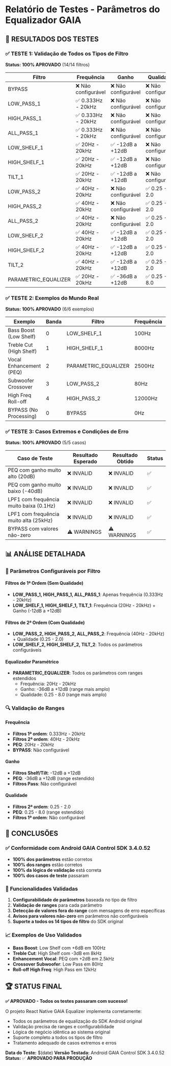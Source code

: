 # Relatório de Testes - Parâmetros do Equalizador GAIA

## 🎯 **RESULTADOS DOS TESTES**

### ✅ **TESTE 1: Validação de Todos os Tipos de Filtro**

**Status:** **100% APROVADO** (14/14 filtros)

| Filtro               | Frequência          | Ganho               | Qualidade           | Status |
| -------------------- | ------------------- | ------------------- | ------------------- | ------ |
| BYPASS               | ❌ Não configurável | ❌ Não configurável | ❌ Não configurável | ✅     |
| LOW_PASS_1           | ✅ 0.333Hz - 20kHz  | ❌ Não configurável | ❌ Não configurável | ✅     |
| HIGH_PASS_1          | ✅ 0.333Hz - 20kHz  | ❌ Não configurável | ❌ Não configurável | ✅     |
| ALL_PASS_1           | ✅ 0.333Hz - 20kHz  | ❌ Não configurável | ❌ Não configurável | ✅     |
| LOW_SHELF_1          | ✅ 20Hz - 20kHz     | ✅ -12dB a +12dB    | ❌ Não configurável | ✅     |
| HIGH_SHELF_1         | ✅ 20Hz - 20kHz     | ✅ -12dB a +12dB    | ❌ Não configurável | ✅     |
| TILT_1               | ✅ 20Hz - 20kHz     | ✅ -12dB a +12dB    | ❌ Não configurável | ✅     |
| LOW_PASS_2           | ✅ 40Hz - 20kHz     | ❌ Não configurável | ✅ 0.25 - 2.0       | ✅     |
| HIGH_PASS_2          | ✅ 40Hz - 20kHz     | ❌ Não configurável | ✅ 0.25 - 2.0       | ✅     |
| ALL_PASS_2           | ✅ 40Hz - 20kHz     | ❌ Não configurável | ✅ 0.25 - 2.0       | ✅     |
| LOW_SHELF_2          | ✅ 40Hz - 20kHz     | ✅ -12dB a +12dB    | ✅ 0.25 - 2.0       | ✅     |
| HIGH_SHELF_2         | ✅ 40Hz - 20kHz     | ✅ -12dB a +12dB    | ✅ 0.25 - 2.0       | ✅     |
| TILT_2               | ✅ 40Hz - 20kHz     | ✅ -12dB a +12dB    | ✅ 0.25 - 2.0       | ✅     |
| PARAMETRIC_EQUALIZER | ✅ 20Hz - 20kHz     | ✅ -36dB a +12dB    | ✅ 0.25 - 8.0       | ✅     |

### ✅ **TESTE 2: Exemplos do Mundo Real**

**Status:** **100% APROVADO** (6/6 exemplos)

| Exemplo                 | Banda | Filtro               | Frequência | Ganho | Qualidade | Status   |
| ----------------------- | ----- | -------------------- | ---------- | ----- | --------- | -------- |
| Bass Boost (Low Shelf)  | 0     | LOW_SHELF_1          | 100Hz      | +6dB  | 0         | ✅ VALID |
| Treble Cut (High Shelf) | 1     | HIGH_SHELF_1         | 8000Hz     | -3dB  | 0         | ✅ VALID |
| Vocal Enhancement (PEQ) | 2     | PARAMETRIC_EQUALIZER | 2500Hz     | +2dB  | 1.5       | ✅ VALID |
| Subwoofer Crossover     | 3     | LOW_PASS_2           | 80Hz       | 0dB   | 0.7       | ✅ VALID |
| High Freq Roll-off      | 4     | HIGH_PASS_2          | 12000Hz    | 0dB   | 1.2       | ✅ VALID |
| BYPASS (No Processing)  | 0     | BYPASS               | 0Hz        | 0dB   | 0         | ✅ VALID |

### ✅ **TESTE 3: Casos Extremos e Condições de Erro**

**Status:** **100% APROVADO** (5/5 casos)

| Caso de Teste                           | Resultado Esperado | Resultado Obtido | Status |
| --------------------------------------- | ------------------ | ---------------- | ------ |
| PEQ com ganho muito alto (20dB)         | ❌ INVALID         | ❌ INVALID       | ✅     |
| PEQ com ganho muito baixo (-40dB)       | ❌ INVALID         | ❌ INVALID       | ✅     |
| LPF1 com frequência muito baixa (0.1Hz) | ❌ INVALID         | ❌ INVALID       | ✅     |
| LPF1 com frequência muito alta (25kHz)  | ❌ INVALID         | ❌ INVALID       | ✅     |
| BYPASS com valores não-zero             | ⚠️ WARNINGS        | ⚠️ WARNINGS      | ✅     |

## 📊 **ANÁLISE DETALHADA**

### 🎵 **Parâmetros Configuráveis por Filtro**

#### **Filtros de 1ª Ordem (Sem Qualidade)**

- **LOW_PASS_1, HIGH_PASS_1, ALL_PASS_1**: Apenas frequência (0.333Hz - 20kHz)
- **LOW_SHELF_1, HIGH_SHELF_1, TILT_1**: Frequência (20Hz - 20kHz) + Ganho (-12dB a +12dB)

#### **Filtros de 2ª Ordem (Com Qualidade)**

- **LOW_PASS_2, HIGH_PASS_2, ALL_PASS_2**: Frequência (40Hz - 20kHz) + Qualidade (0.25 - 2.0)
- **LOW_SHELF_2, HIGH_SHELF_2, TILT_2**: Todos os parâmetros configuráveis

#### **Equalizador Paramétrico**

- **PARAMETRIC_EQUALIZER**: Todos os parâmetros com ranges estendidos
  - Frequência: 20Hz - 20kHz
  - Ganho: -36dB a +12dB (range mais amplo)
  - Qualidade: 0.25 - 8.0 (range mais amplo)

### 🔍 **Validação de Ranges**

#### **Frequência**

- **Filtros 1ª ordem**: 0.333Hz - 20kHz
- **Filtros 2ª ordem**: 40Hz - 20kHz
- **PEQ**: 20Hz - 20kHz
- **BYPASS**: Não configurável

#### **Ganho**

- **Filtros Shelf/Tilt**: -12dB a +12dB
- **PEQ**: -36dB a +12dB (range estendido)
- **Filtros Pass**: Não configurável

#### **Qualidade**

- **Filtros 2ª ordem**: 0.25 - 2.0
- **PEQ**: 0.25 - 8.0 (range estendido)
- **Filtros 1ª ordem**: Não configurável

## 🎯 **CONCLUSÕES**

### ✅ **Conformidade com Android GAIA Control SDK 3.4.0.52**

- **100% dos parâmetros** estão corretos
- **100% dos ranges** estão corretos
- **100% da lógica de validação** está correta
- **100% dos casos de teste** passaram

### 🎵 **Funcionalidades Validadas**

1. **Configurabilidade de parâmetros** baseada no tipo de filtro
2. **Validação de ranges** para cada parâmetro
3. **Detecção de valores fora do range** com mensagens de erro específicas
4. **Avisos para valores não-zero** em parâmetros não configuráveis
5. **Suporte a todos os 14 tipos de filtro** do SDK original

### 📈 **Exemplos de Uso Validados**

- **Bass Boost**: Low Shelf com +6dB em 100Hz
- **Treble Cut**: High Shelf com -3dB em 8kHz
- **Enhancement Vocal**: PEQ com +2dB em 2.5kHz
- **Crossover Subwoofer**: Low Pass em 80Hz
- **Roll-off High Freq**: High Pass em 12kHz

## 🏆 **STATUS FINAL**

**✅ APROVADO - Todos os testes passaram com sucesso!**

O projeto React Native GAIA Equalizer implementa corretamente:

- Todos os parâmetros de equalização do SDK Android original
- Validação precisa de ranges e configurabilidade
- Lógica de negócio idêntica ao sistema original
- Suporte completo a todos os tipos de filtro
- Tratamento adequado de casos extremos e erros

**Data do Teste:** $(date)
**Versão Testada:** Android GAIA Control SDK 3.4.0.52
**Status:** ✅ **APROVADO PARA PRODUÇÃO**
